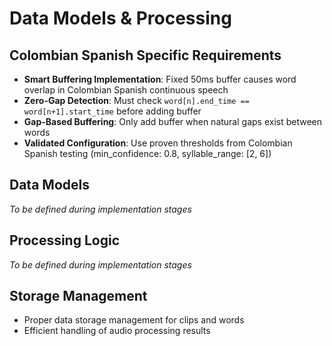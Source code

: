 # Data Models & Processing

## Colombian Spanish Specific Requirements
- **Smart Buffering Implementation**: Fixed 50ms buffer causes word overlap in Colombian Spanish continuous speech
- **Zero-Gap Detection**: Must check `word[n].end_time == word[n+1].start_time` before adding buffer
- **Gap-Based Buffering**: Only add buffer when natural gaps exist between words
- **Validated Configuration**: Use proven thresholds from Colombian Spanish testing (min_confidence: 0.8, syllable_range: [2, 6])

## Data Models
*To be defined during implementation stages*

## Processing Logic
*To be defined during implementation stages*

## Storage Management
- Proper data storage management for clips and words
- Efficient handling of audio processing results